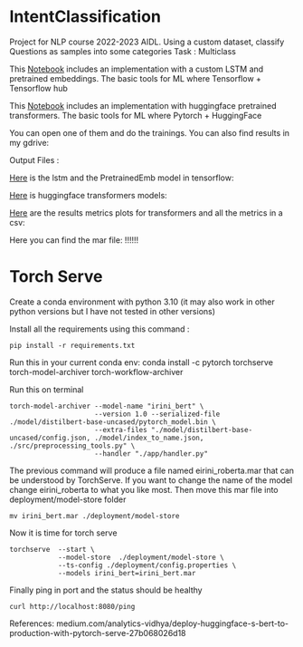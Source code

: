 # IntentClassification

Project for NLP course 2022-2023 AIDL.
Using a custom dataset, classify Questions as samples into some categories
Task : Multiclass

This [Notebook](https://colab.research.google.com/drive/18qh9-yzfDO9WKemmgcZQN4rHuLbuje2o?usp=sharing
) includes an implementation with a custom LSTM and pretrained embeddings.
The basic tools for ML where Tensorflow + Tensorflow hub

This [Notebook](https://colab.research.google.com/drive/1lhT-oEr5RdUD8HjpHGWVHHbyyUrxjWgw?usp=sharing
) includes an implementation with huggingface pretrained transformers. The basic tools for ML where Pytorch + HuggingFace

You can open one of them and do the trainings.
You can also find results in my gdrive:

Output Files :

[Here](https://drive.google.com/drive/folders/1TQMY_o1vUo3wzhGZDP107kP1BcNB7bf7?usp=sharing) is the lstm and the PretrainedEmb model in tensorflow:

[Here](https://drive.google.com/drive/folders/1APnl9eKgSwPFTp9pR6TDoU87RhykzmuS?usp=sharing) is huggingface transformers models:

[Here](https://drive.google.com/drive/folders/1icVLBMryI-TJYI1RTISAy4eIEKPvZPC9?usp=sharing) are the results metrics plots for transformers and all the metrics in a csv: 

Here you can find the mar file:
!!!!!!


# Torch Serve

Create a conda environment with python 3.10 (it may also work in other python versions but I have not tested in other versions)

Install all the requirements using this command :
```
pip install -r requirements.txt
```

Run this in your current conda env:
conda install -c pytorch torchserve torch-model-archiver torch-workflow-archiver

Run this on terminal
```
torch-model-archiver --model-name "irini_bert" \
                     --version 1.0 --serialized-file ./model/distilbert-base-uncased/pytorch_model.bin \
                     --extra-files "./model/distilbert-base-uncased/config.json, ./model/index_to_name.json, ./src/preprocessing_tools.py" \
                     --handler "./app/handler.py"
```
The previous command will produce a file named eirini_roberta.mar 
that can be understood by TorchServe. 
If you want to change the name of the model change eirini_roberta 
to what you like most. Then move this mar file into deployment/model-store folder

```
mv irini_bert.mar ./deployment/model-store 
```

Now it is time for torch serve

```
torchserve  --start \
            --model-store  ./deployment/model-store \
            --ts-config ./deployment/config.properties \
            --models irini_bert=irini_bert.mar
```

Finally ping in port and the status should be healthy

```
curl http://localhost:8080/ping
```

References:
medium.com/analytics-vidhya/deploy-huggingface-s-bert-to-production-with-pytorch-serve-27b068026d18

